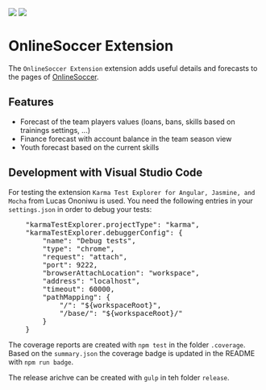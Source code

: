 ![](https://img.shields.io/badge/Coverage-83%25-83A603.svg?style=flat&logoColor=black&color=green&prefix=$coverage$)
![](https://img.shields.io/badge/style-eslint-green)

# OnlineSoccer Extension

The `OnlineSoccer Extension` extension adds useful details and forecasts to the pages of [OnlineSoccer](https://os.ongapo.com).

## Features

- Forecast of the team players values (loans, bans, skills based on trainings settings, ...)
- Finance forecast with account balance in the team season view
- Youth forecast based on the current skills 


## Development with Visual Studio Code

For testing the extension `Karma Test Explorer for Angular, Jasmine, and Mocha` from Lucas Ononiwu is used. You need the following entries in your `settings.json` in order to debug your tests:
<pre>
    "karmaTestExplorer.projectType": "karma",
    "karmaTestExplorer.debuggerConfig": {
        "name": "Debug tests",
        "type": "chrome",
        "request": "attach",
        "port": 9222,
        "browserAttachLocation": "workspace",
        "address": "localhost",
        "timeout": 60000,
        "pathMapping": {
            "/": "${workspaceRoot}",
            "/base/": "${workspaceRoot}/"
        }
    }
</pre>
The coverage reports are created with `npm test` in the folder `.coverage`. Based on the `summary.json` the coverage badge is updated in the README with `npm run badge`.

The release arichve can be created with `gulp` in teh folder `release`.
